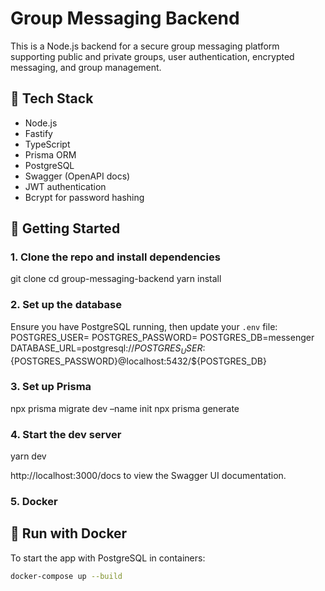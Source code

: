 # Group Messaging Backend

This is a Node.js backend for a secure group messaging platform supporting public and private groups, user authentication, encrypted messaging, and group management.

## 🔧 Tech Stack

- Node.js
- Fastify
- TypeScript
- Prisma ORM
- PostgreSQL
- Swagger (OpenAPI docs)
- JWT authentication
- Bcrypt for password hashing

## 🚀 Getting Started

### 1. Clone the repo and install dependencies

git clone
cd group-messaging-backend
yarn install

### 2. Set up the database

Ensure you have PostgreSQL running, then update your `.env` file:
POSTGRES_USER=
POSTGRES_PASSWORD=
POSTGRES_DB=messenger
DATABASE_URL=postgresql://${POSTGRES_USER}:${POSTGRES_PASSWORD}@localhost:5432/${POSTGRES_DB}

### 3. Set up Prisma

npx prisma migrate dev –name init
npx prisma generate

### 4. Start the dev server

yarn dev

http://localhost:3000/docs
to view the Swagger UI documentation.

### 5. Docker

## 🐳 Run with Docker

To start the app with PostgreSQL in containers:

```bash
docker-compose up --build
```
